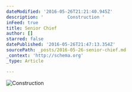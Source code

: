 ```yaml
---
dateModified: '2016-05-26T21:21:40.945Z'
description: '         Construction '
inFeed: true
title: Senior Chief
author: []
starred: false
datePublished: '2016-05-26T21:47:13.354Z'
sourcePath: _posts/2016-05-26-senior-chief.md
_context: 'http://schema.org'
_type: Article

---
```

![         Construction ](https://the-grid-user-content.s3-us-west-2.amazonaws.com/abebdd01-f568-4e25-9935-34915afbe2bd.jpg)